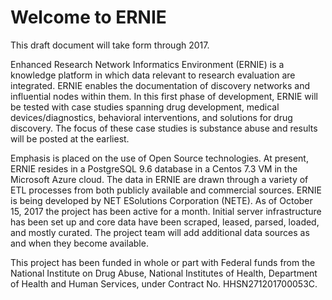 # Welcome to ERNIE

This draft document will take form through 2017.

Enhanced Research Network Informatics Environment (ERNIE) is a knowledge platform in which data relevant to  research evaluation are integrated. ERNIE enables the documentation of discovery networks and influential nodes within them. In this first phase of development, ERNIE will be tested with case studies spanning drug development, medical devices/diagnostics, behavioral interventions, and solutions for drug discovery. The focus of these case studies is substance abuse and results will be posted at the earliest. 

Emphasis is placed on the use of Open Source technologies. At present, ERNIE resides in a PostgreSQL 9.6 database in a Centos 7.3 VM in the Microsoft Azure cloud. The data in ERNIE are drawn through a variety of ETL processes from both publicly available and commercial sources. ERNIE is being developed by NET ESolutions Corporation (NETE). As of October 15, 2017 the project has been active for a month. Initial server infrastructure has been set up and core data have been scraped, leased, parsed, loaded, and mostly curated. The project team will add additional data sources as and when they become available. 

This project has been funded in whole or part  with Federal funds from the National Institute on Drug Abuse, National Institutes of Health, Department of Health and Human Services, under Contract No. HHSN271201700053C.
 

